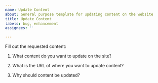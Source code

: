 ```yaml
---
name: Update Content
about: General purpose template for updating content on the website
title: Update Content
labels: bug, enhancement
assignees: ''

---
```


Fill out the requested content:

1. What content do you want to update on the site?

2. What is the URL of where you want to update content?

3. Why should content be updated?
